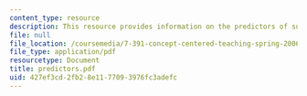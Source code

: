```yaml
---
content_type: resource
description: This resource provides information on the predictors of success in college.
file: null
file_location: /coursemedia/7-391-concept-centered-teaching-spring-2006/427ef3cd2fb28e1177093976fc3adefc_predictors.pdf
file_type: application/pdf
resourcetype: Document
title: predictors.pdf
uid: 427ef3cd-2fb2-8e11-7709-3976fc3adefc
---
```

